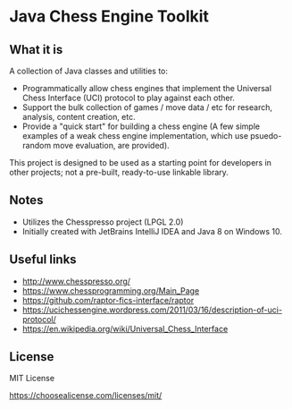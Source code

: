 # Java Chess Engine Toolkit

## What it is

A collection of Java classes and utilities to:
    
   * Programmatically allow chess engines that implement the Universal Chess Interface (UCI) protocol to play against each other.
   * Support the bulk collection of games / move data / etc for research, analysis, content creation, etc.
   * Provide a "quick start" for building a chess engine (A few simple examples of a weak chess engine implementation, which use psuedo-random move evaluation, are provided).
   
This project is designed to be used as a starting point for developers in other projects; not a pre-built, ready-to-use linkable library.

## Notes

  * Utilizes the Chesspresso project (LPGL 2.0)
  * Initially created with JetBrains IntelliJ IDEA and Java 8 on Windows 10.

## Useful links

   * http://www.chesspresso.org/
   * https://www.chessprogramming.org/Main_Page
   * https://github.com/raptor-fics-interface/raptor
   * https://ucichessengine.wordpress.com/2011/03/16/description-of-uci-protocol/
   * https://en.wikipedia.org/wiki/Universal_Chess_Interface

## License

MIT License

https://choosealicense.com/licenses/mit/